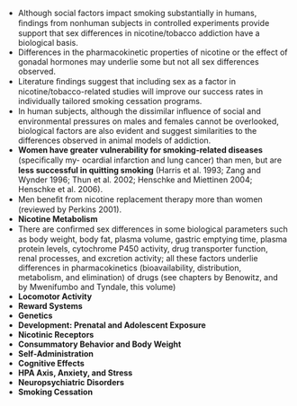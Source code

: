- Although social factors impact smoking substantially in humans, ﬁndings from nonhuman subjects in controlled experiments provide support that sex differences in nicotine/tobacco addiction have a biological basis.
- Differences in the pharmacokinetic properties of nicotine or the effect of gonadal hormones may underlie some but not all sex differences observed.
- Literature ﬁndings suggest that including sex as a factor in nicotine/tobacco-related studies will improve our success rates in individually tailored smoking cessation programs.
- In human subjects, although the dissimilar inﬂuence of social and environmental pressures on males and females cannot be overlooked, biological factors are also evident and suggest similarities to the differences observed in animal models of addiction.
- **Women have greater vulnerability for smoking-related diseases** (speciﬁcally my- ocardial infarction and lung cancer) than men, but are **less successful in quitting smoking** (Harris et al. 1993; Zang and Wynder 1996; Thun et al. 2002; Henschke and Miettinen 2004; Henschke et al. 2006).
- Men beneﬁt from nicotine replacement therapy more than women (reviewed by Perkins 2001).
- **Nicotine Metabolism**
- There are conﬁrmed sex differences in some biological parameters such as body weight, body fat, plasma volume, gastric emptying time, plasma protein levels, cytochrome P450 activity, drug transporter function, renal processes, and excretion activity; all these factors underlie differences in pharmacokinetics (bioavailability, distribution, metabolism, and elimination) of drugs (see chapters by Benowitz, and by Mwenifumbo and Tyndale, this volume)
- **Locomotor Activity**
- **Reward Systems**
- **Genetics**
- **Development: Prenatal and Adolescent Exposure**
- **Nicotinic Receptors**
- **Consummatory Behavior and Body Weight**
- **Self-Administration**
- **Cognitive Effects**
- **HPA Axis, Anxiety, and Stress**
- **Neuropsychiatric Disorders**
- **Smoking Cessation**